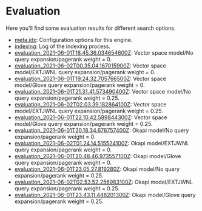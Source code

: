 # Evaluation

Here you'll find some evaluation results for different search options.

* [meta.idx](meta.idx): Configuration options for this engine.
* [indexing](indexing.txt): Log of the indexing process.
* [evaluation_2021-06-01T18.45.36.034654600Z](evaluation_2021-06-01T18.45.36.034654600Z.txt): Vector space model/No query expansion/pagerank weight = 0.
* [evaluation_2021-06-02T00.35.04.167015900Z](evaluation_2021-06-02T00.35.04.167015900Z.txt): Vector space model/EXTJWNL query expansion/pagerank weight = 0.
* [evaluation_2021-06-01T19.24.32.705766500Z](evaluation_2021-06-01T19.24.32.705766500Z.txt): Vector space model/Glove query expansion/pagerank weight = 0.
* [evaluation_2021-06-01T21.31.41.573490400Z](evaluation_2021-06-01T21.31.41.573490400Z.txt): Vector space model/No query expansion/pagerank weight = 0.25.
* [evaluation_2021-06-02T02.03.39.182864100Z](evaluation_2021-06-02T02.03.39.182864100Z.txt): Vector space model/EXTJWNL query expansion/pagerank weight = 0.25.
* [evaluation_2021-06-01T22.10.42.589844300Z](evaluation_2021-06-01T22.10.42.589844300Z.txt): Vector space model/Glove query expansion/pagerank weight = 0.25.
* [evaluation_2021-06-01T20.18.34.676757400Z](evaluation_2021-06-01T20.18.34.676757400Z.txt): Okapi model/No query expansion/pagerank weight = 0.
* [evaluation_2021-06-02T01.24.14.515524100Z](evaluation_2021-06-02T01.24.14.515524100Z.txt): Okapi model/EXTJWNL query expansion/pagerank weight = 0.
* [evaluation_2021-06-01T20.48.46.973557100Z](evaluation_2021-06-01T20.48.46.973557100Z.txt): Okapi model/Glove query expansion/pagerank weight = 0.
* [evaluation_2021-06-01T23.05.27.819280Z](evaluation_2021-06-01T23.05.27.819280Z.txt): Okapi model/No query expansion/pagerank weight = 0.25.
* [evaluation_2021-06-02T02.53.52.256983100Z](evaluation_2021-06-02T02.53.52.256983100Z.txt): Okapi model/EXTJWNL query expansion/pagerank weight = 0.25.
* [evaluation_2021-06-01T23.43.11.448201300Z](evaluation_2021-06-01T23.43.11.448201300Z.txt): Okapi model/Glove query expansion/pagerank weight = 0.25.
